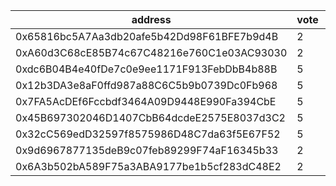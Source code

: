address|vote|timestamp|signature
---|---|---|---
0x65816bc5A7Aa3db20afe5b42Dd98F61BFE7b9d4B|2|1616505755|0x124fe6d3e850ec5c8c8aea97d91e374d9e73f6afa88a19591d7637c632435bdf092ba1fcffd315078bcea4cbae65bb0a2f3d616c7f56e57c3df773ce740c9e101c
0xA60d3C68cE85B74c67C48216e760C1e03AC93030|2|1616507260|0xfe9ec2fa43d253f0ddc8f98fd6e3afa866d4a6c5388e563f4625c7edd84e547e4cf6a72b4ae613b070c14220e09996fc38309685f0bc996d17a9ea89823775581b
0xdc6B04B4e40fDe7c0e9ee1171F913FebDbB4b88B|5|1616507316|0xd3c811752eefff11be2b616ab5fe9f0711fa362f8122839e7bc3efdd3904d05307d9215520d3c3d3a5cb3028ef836e5fdbc044543f8026eccd6a0796404632441c
0x12b3DA3e8aF0ffd987a88C6C5b9b0739Dc0Fb968|5|1616512579|0xd3db9e495f5aa11ee5da5d262cc8d4442a792c9e77928bee5d91d7166b0709633d53e2bbec57dc35414bbd963293da3ab53ff7caa10c71d70abbf9af99b0259f1b
0x7FA5AcDEf6Fccbdf3464A09D9448E990Fa394CbE|5|1616514117|0x05624c66bde9cad7db62c97d6a7db9a697c456f531eb8c8775cbcf01e88b909d454e2e92441e5e21191b217ff6ec92e7d337b84ab57144cb788b2c99fa2843441b
0x45B697302046D1407CbB64dcdeE2575E8037d3C2|5|1616514155|0x82d26204a043fe6b3cec8c78edacfeac541655b1c21a417d9cef94fb98c9771210819ba917783ffcb6b3795905baf89fb0f7d7ae22b39e1f812afa0f36338b2a1c
0x32cC569edD32597f8575986D48C7da63f5E67F52|5|1616558474|0x904bfbfd6ffdd3069c26222e2caeddd4fe12f0d6e42520f31af6e304a036b7cc2695616cb53ab473dad73b0b88a70dd3a84d0df3b215b2e355928613dbea402d1b
0x9d6967877135deB9c07feb89299F74aF16345b33|2|1616580308|0x3e901781898f40c9bc5ee0c6401e2df28d49992e4c28f003c41581db77d1323654dd943c7d54f69592814d3f3823e3ced680951f7538a158836fbf88e0e951bf1c
0x6A3b502bA589F75a3ABA9177be1b5cf283dC48E2|2|1616580316|0xbdc73bdad68dae7b7a697314a848eb154b2973a80e15c110206e2752a72a2d17795a4968a73d77bf3fc648a84fb6f9886ffce0a1ae7aaea0e8f4c94932b9192b1b